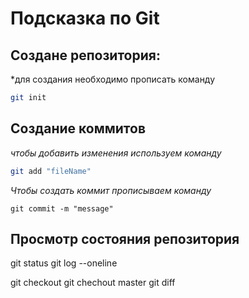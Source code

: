 # Подсказка по Git

## Создане репозитория:
*для создания необходимо прописать команду 
```sh
git init
``````
## Создание коммитов
*чтобы добавить изменения используем команду*
```sh 
git add "fileName"
``````
*Чтобы создать коммит прописываем команду*
``````
git commit -m "message"
``````
## Просмотр состояния репозитория 
git status
git log --oneline


git checkout
git chechout master
git diff

